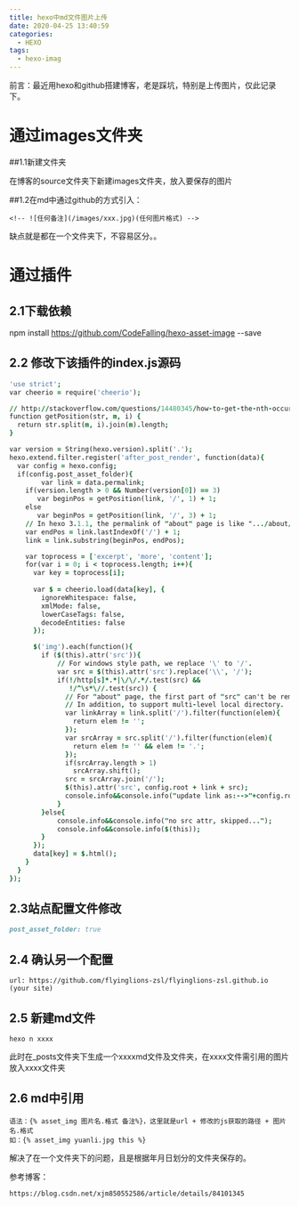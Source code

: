 ```yaml
---
title: hexo中md文件图片上传
date: 2020-04-25 13:40:59
categories:
  - HEXO
tags:
  - hexo-imag
---
```


前言：最近用hexo和github搭建博客，老是踩坑，特别是上传图片，仅此记录下。

# 通过images文件夹

##1.1新建文件夹

在博客的source文件夹下新建images文件夹，放入要保存的图片

##1.2在md中通过github的方式引入：

```
<!-- ![任何备注](/images/xxx.jpg)(任何图片格式) -->
```

缺点就是都在一个文件夹下，不容易区分。。

# 通过插件

## 2.1下载依赖

npm install https://github.com/CodeFalling/hexo-asset-image --save

## 2.2 修改下该插件的index.js源码

```j s
'use strict';
var cheerio = require('cheerio');

// http://stackoverflow.com/questions/14480345/how-to-get-the-nth-occurrence-in-a-string
function getPosition(str, m, i) {
  return str.split(m, i).join(m).length;
}

var version = String(hexo.version).split('.');
hexo.extend.filter.register('after_post_render', function(data){
  var config = hexo.config;
  if(config.post_asset_folder){
    	var link = data.permalink;
	if(version.length > 0 && Number(version[0]) == 3)
	   var beginPos = getPosition(link, '/', 1) + 1;
	else
	   var beginPos = getPosition(link, '/', 3) + 1;
	// In hexo 3.1.1, the permalink of "about" page is like ".../about/index.html".
	var endPos = link.lastIndexOf('/') + 1;
    link = link.substring(beginPos, endPos);

    var toprocess = ['excerpt', 'more', 'content'];
    for(var i = 0; i < toprocess.length; i++){
      var key = toprocess[i];
 
      var $ = cheerio.load(data[key], {
        ignoreWhitespace: false,
        xmlMode: false,
        lowerCaseTags: false,
        decodeEntities: false
      });

      $('img').each(function(){
		if ($(this).attr('src')){
			// For windows style path, we replace '\' to '/'.
			var src = $(this).attr('src').replace('\\', '/');
			if(!/http[s]*.*|\/\/.*/.test(src) &&
			   !/^\s*\//.test(src)) {
			  // For "about" page, the first part of "src" can't be removed.
			  // In addition, to support multi-level local directory.
			  var linkArray = link.split('/').filter(function(elem){
				return elem != '';
			  });
			  var srcArray = src.split('/').filter(function(elem){
				return elem != '' && elem != '.';
			  });
			  if(srcArray.length > 1)
				srcArray.shift();
			  src = srcArray.join('/');
			  $(this).attr('src', config.root + link + src);
			  console.info&&console.info("update link as:-->"+config.root + link + src);
			}
		}else{
			console.info&&console.info("no src attr, skipped...");
			console.info&&console.info($(this));
		}
      });
      data[key] = $.html();
    }
  }
});
```

## 2.3站点配置文件修改

```markdown
post_asset_folder: true
```

## 2.4 确认另一个配置

```
url: https://github.com/flyinglions-zsl/flyinglions-zsl.github.io (your site)
```

## 2.5 新建md文件

```
hexo n xxxx
```

此时在_posts文件夹下生成一个xxxxmd文件及文件夹，在xxxx文件需引用的图片放入xxxx文件夹

## 2.6 md中引用

```
语法：{% asset_img 图片名.格式 备注%}，这里就是url + 修改的js获取的路径 + 图片名.格式 
如：{% asset_img yuanli.jpg this %}
```

解决了在一个文件夹下的问题，且是根据年月日划分的文件夹保存的。

参考博客：

```
https://blog.csdn.net/xjm850552586/article/details/84101345
```

